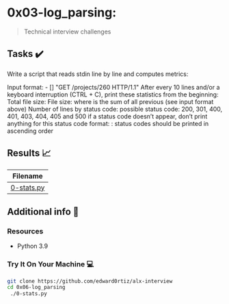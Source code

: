 # 0x03-log_parsing:

> Technical interview challenges

## Tasks :heavy_check_mark:

Write a script that reads stdin line by line and computes metrics:

Input format: <IP Address> - [<date>] "GET /projects/260 HTTP/1.1" <status code> <file size>
After every 10 lines and/or a keyboard interruption (CTRL + C), print these statistics from the beginning:
Total file size: File size: <total size>
where <total size> is the sum of all previous <file size> (see input format above)
Number of lines by status code:
possible status code: 200, 301, 400, 401, 403, 404, 405 and 500
if a status code doesn’t appear, don’t print anything for this status code
format: <status code>: <number>
status codes should be printed in ascending order

## Results :chart_with_upwards_trend:

| Filename |
| ------ |
| [0-stats.py](https://github.com/edward0rtiz/holbertonschool-interview/blob/master/0x06-log_parsing/0-stats.py)|

## Additional info :construction:
### Resources

- Python 3.9


### Try It On Your Machine :computer:
```bash
git clone https://github.com/edward0rtiz/alx-interview
cd 0x06-log_parsing
 ./0-stats.py 
```
